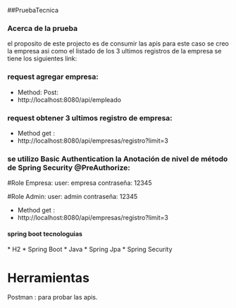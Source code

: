 ##PruebaTecnica
<h3>Acerca de la prueba</h3> 
el proposito de este projecto es de consumir las apis para este caso se creo la empresa asi como el listado de los 3 ultimos registros de la empresa
se tiene los siguientes link:

### request agregar empresa:
* Method: Post:
* http://localhost:8080/api/empleado


### request obtener 3 ultimos registro de empresa:
* Method get :
* http://localhost:8080/api/empresas/registro?limit=3

### se utilizo Basic Authentication la Anotación de nivel de método de Spring Security @PreAuthorize:
#Role Empresa: 
user: empresa
contraseña: 12345

#Role Admin:
user: admin
contraseña: 12345


* Method get :
* http://localhost:8080/api/empresas/registro?limit=3

<h4>spring boot tecnologuias</h4>
* H2
* Spring Boot
* Java
* Spring Jpa
* Spring Security

<h1>Herramientas</h1>
Postman : para probar las apis.



